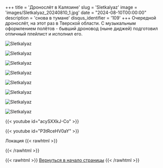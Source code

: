 +++
title = 'Дронослёт в Калязине'
slug = 'Sletkalyaz'
image = 'images/Sletkalyaz_20240810_1.jpg'
date = "2024-08-10T00:00:00"
description = 'снова в тумане'
disqus_identifier = '109'
+++
Очередной дронослёт, на этот раз в Тверской области. С музыкальным оформлением полётов - бывший дроновод (ныне диджей) подготовил отличный плейлист и исполнил его.

![Sletkalyaz](/images/Sletkalyaz_20240810_2.jpg)

![Sletkalyaz](/images/Sletkalyaz_20240810_3.jpg)

![Sletkalyaz](/images/Sletkalyaz_20240810_4.jpg)

![Sletkalyaz](/images/Sletkalyaz_20240810_5.jpg)

![Sletkalyaz](/images/Sletkalyaz_20240810_6.jpg)

![Sletkalyaz](/images/Sletkalyaz_20240810_7.jpg)

![Sletkalyaz](/images/Sletkalyaz_20240810_8.jpg)

![Sletkalyaz](/images/Sletkalyaz_20240810_9.jpg)

{{< youtube id="acySXXkJ-Co" >}}

{{< youtube id="P3tRceHV0aY" >}}

Локация
{{< rawhtml >}}
<script type="text/javascript" charset="utf-8" async src="https://api-maps.yandex.ru/services/constructor/1.0/js/?um=constructor%3A4c50fb142fcc8f757e05a84d617d3c751184230dd452bdec875cc49cd4e31d18&amp;width=926&amp;height=557&amp;lang=ru_RU&amp;scroll=true"></script>
{{< /rawhtml >}}

{{< rawhtml >}}
<a href="#">Вернуться в начало страницы</a>
{{< /rawhtml >}}